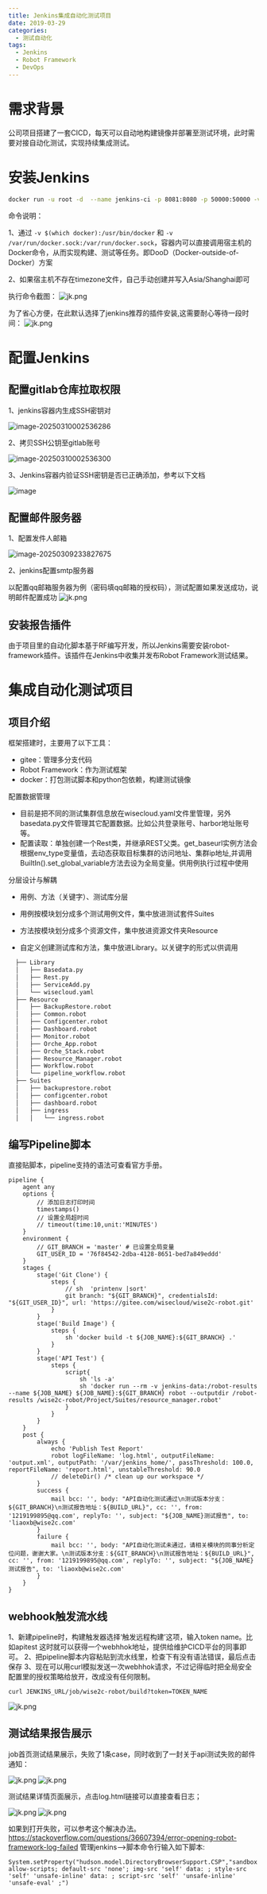 ```yaml
---
title: Jenkins集成自动化测试项目
date: 2019-03-29
categories:
  - 测试自动化
tags:
  - Jenkins
  - Robot Framework
  - DevOps
---
```



# 需求背景

公司项目搭建了一套CICD，每天可以自动地构建镜像并部署至测试环境，此时需要对接自动化测试，实现持续集成测试。

# 安装Jenkins

```sh
docker run -u root -d  --name jenkins-ci -p 8081:8080 -p 50000:50000 -v /etc/localtime:/etc/localtime -v /etc/timezone:/etc/timezone -v jenkins-data:/var/jenkins_home -v /var/run/docker.sock:/var/run/docker.sock -v $(which docker):/usr/bin/docker jenkinsci/blueocean
```

命令说明：

1、通过 `-v $(which docker):/usr/bin/docker` 和 `-v /var/run/docker.sock:/var/run/docker.sock`，容器内可以直接调用宿主机的 Docker命令，从而实现构建、测试等任务。即DooD（Docker-outside-of-Docker）方案

2、如果宿主机不存在timezone文件，自己手动创建并写入Asia/Shanghai即可

执行命令截图：
![jk.png](jenkins-ci-autotest/jk01.png)

为了省心方便，在此默认选择了jenkins推荐的插件安装,这需要耐心等待一段时间：
![jk.png](jenkins-ci-autotest/jk02.png)

# 配置Jenkins

## **配置gitlab仓库拉取权限**

1、jenkins容器内生成SSH密钥对

![image-20250310002536286](jenkins-ci-autotest/image-20250310002536286.png)

2、拷贝SSH公钥至gitlab账号

![image-20250310002536300](jenkins-ci-autotest/image-20250310002536300.png)

3、Jenkins容器内验证SSH密钥是否已正确添加，参考以下文档

![image](jenkins-ci-autotest/image.png)

## 配置邮件服务器

1、配置发件人邮箱

![image-20250309233827675](jenkins-ci-autotest/image-20250309233827675.png)

2、jenkins配置smtp服务器

以配置qq邮箱服务器为例（密码填qq邮箱的授权码），测试配置如果发送成功，说明邮件配置成功
![jk.png](jenkins-ci-autotest/jk03.png)

## 安装报告插件

由于项目里的自动化脚本基于RF编写开发，所以Jenkins需要安装robot-framework插件。该插件在Jenkins中收集并发布Robot Framework测试结果。



# 集成自动化测试项目

## 项目介绍

框架搭建时，主要用了以下工具：

- gitee：管理多分支代码
- Robot Framework：作为测试框架
- docker：打包测试脚本和python包依赖，构建测试镜像

配置数据管理

- 目前是把不同的测试集群信息放在wisecloud.yaml文件里管理，另外basedata.py文件管理其它配置数据。比如公共登录账号、harbor地址账号等。
- 配置读取：单独创建一个Rest类，并继承REST父类。get_baseurl实例方法会根据env_type变量值，去动态获取目标集群的访问地址、集群ip地址,并调用BuiltIn().set_global_variable方法去设为全局变量。供用例执行过程中使用

分层设计与解耦

- 用例、方法（关键字）、测试库分层

- 用例按模块划分成多个测试用例文件，集中放进测试套件Suites

- 方法按模块划分成多个资源文件，集中放进资源文件夹Resource

- 自定义创建测试库和方法，集中放进Library。以关键字的形式以供调用

```sh
  ├── Library
  │   ├── Basedata.py
  │   ├── Rest.py
  │   ├── ServiceAdd.py
  │   └── wisecloud.yaml
  ├── Resource
  │   ├── BackupRestore.robot
  │   ├── Common.robot
  │   ├── Configcenter.robot
  │   ├── Dashboard.robot
  │   ├── Monitor.robot
  │   ├── Orche_App.robot
  │   ├── Orche_Stack.robot
  │   ├── Resource_Manager.robot
  │   ├── Workflow.robot
  │   └── pipeline_workflow.robot
  ├── Suites
  │   ├── backuprestore.robot
  │   ├── configcenter.robot
  │   ├── dashboard.robot
  │   ├── ingress
  │   │   └── ingress.robot
```


## 编写Pipeline脚本

直接贴脚本，pipeline支持的语法可查看官方手册。

```
pipeline {
    agent any
    options {
        // 添加日志打印时间
        timestamps()
        // 设置全局超时间
        // timeout(time:10,unit:'MINUTES')
    }
    environment {
        // GIT_BRANCH = 'master' # 已设置全局变量
        GIT_USER_ID = '76f84542-2dba-4128-8651-bed7a849eddd'
    }
    stages {
        stage('Git Clone') {
            steps {
                // sh  'printenv |sort'
                git branch: "${GIT_BRANCH}", credentialsId: "${GIT_USER_ID}", url: 'https://gitee.com/wisecloud/wise2c-robot.git'
            }
        }
        stage('Build Image') {
            steps {
                sh 'docker build -t ${JOB_NAME}:${GIT_BRANCH} .'
            }
        }
        stage('API Test') {
            steps {
                script{
                    sh 'ls -a'
                    sh 'docker run --rm -v jenkins-data:/robot-results --name ${JOB_NAME} ${JOB_NAME}:${GIT_BRANCH} robot --outputdir /robot-results /wise2c-robot/Project/Suites/resource_manager.robot'
                }
            }
        }
    }
    post {
        always {
            echo 'Publish Test Report'
            robot logFileName: 'log.html', outputFileName: 'output.xml', outputPath: '/var/jenkins_home/', passThreshold: 100.0, reportFileName: 'report.html', unstableThreshold: 90.0
            // deleteDir() /* clean up our workspace */
        }
        success {
            mail bcc: '', body: "API自动化测试通过\n测试版本分支：${GIT_BRANCH}\n测试报告地址：${BUILD_URL}", cc: '', from: '1219199895@qq.com', replyTo: '', subject: "${JOB_NAME}测试报告", to: 'liaoxb@wise2c.com'
        }
        failure {
            mail bcc: '', body: "API自动化测试未通过，请相关模块的同事分析定位问题，谢谢大家。\n测试版本分支：${GIT_BRANCH}\n测试报告地址：${BUILD_URL}", cc: '', from: '1219199895@qq.com', replyTo: '', subject: "${JOB_NAME}测试报告", to: 'liaoxb@wise2c.com'
        }
    }
}
```

## webhook触发流水线

1、新建pipeline时，构建触发器选择‘触发远程构建’这项，输入token name。比如apitest
这时就可以获得一个webhhok地址，提供给维护CICD平台的同事即可。
2、把pipeline脚本内容粘贴到流水线里，检查下有没有语法错误，最后点击保存
3、现在可以用curl模拟发送一次webhhok请求，不过记得临时把全局安全配置里的授权策略给放开，改成没有任何限制。

```
curl JENKINS_URL/job/wise2c-robot/build?token=TOKEN_NAME
```



![jk.png](./jenkins-ci-autotest/jk05.png)

## 测试结果报告展示

job首页测试结果展示，失败了1条case，同时收到了一封关于api测试失败的邮件通知：

![jk.png](jenkins-ci-autotest/jk04.png)
![jk.png](jenkins-ci-autotest/jk07.png)

测试结果详情页面展示，点击log.html链接可以直接查看日志；

![jk.png](jenkins-ci-autotest/jk06.png)
![jk.png](jenkins-ci-autotest/jk08.png)

如果到打开失败，可以参考这个解决办法。https://stackoverflow.com/questions/36607394/error-opening-robot-framework-log-failed
管理jenkins–>脚本命令行输入如下脚本:

```
System.setProperty("hudson.model.DirectoryBrowserSupport.CSP","sandbox allow-scripts; default-src 'none'; img-src 'self' data: ; style-src 'self' 'unsafe-inline' data: ; script-src 'self' 'unsafe-inline' 'unsafe-eval' ;")
```
